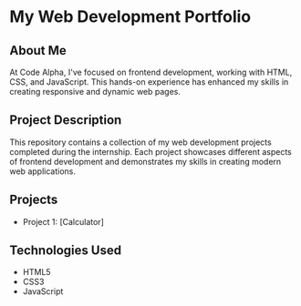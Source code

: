 # My Web Development Portfolio

## About Me
At Code Alpha, I've focused on frontend development, working with HTML, CSS, and JavaScript. This hands-on experience has enhanced my skills in creating responsive and dynamic web pages.

## Project Description
This repository contains a collection of my web development projects completed during the internship. Each project showcases different aspects of frontend development and demonstrates my skills in creating modern web applications.

## Projects
- Project 1: [Calculator]

## Technologies Used
- HTML5
- CSS3
- JavaScript
